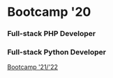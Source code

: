 # Bootcamp '20
### Full-stack PHP Developer
### Full-stack Python Developer

[Bootcamp '21/'22](https://bootcamp.perprogramera.com/)
